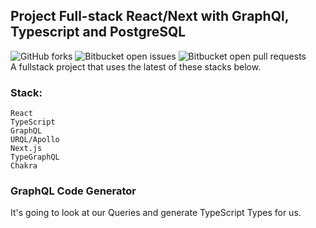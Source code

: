 ## Project Full-stack React/Next with GraphQl, Typescript and PostgreSQL  
![GitHub forks](https://img.shields.io/github/forks/kevynfg/jellyfish-web)
![Bitbucket open issues](https://img.shields.io/github/issues/kevynfg/jellyfish-web)
![Bitbucket open pull requests](https://img.shields.io/bitbucket/pr-raw/jellyfish-web/)  
A fullstack project that uses the latest of these stacks below.  

### Stack: 
```
React  
TypeScript  
GraphQL  
URQL/Apollo  
Next.js  
TypeGraphQL  
Chakra  
```

### GraphQL Code Generator  
It's going to look at our Queries and generate TypeScript Types for us.
